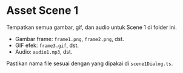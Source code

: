 # Asset Scene 1

Tempatkan semua gambar, gif, dan audio untuk Scene 1 di folder ini.

- Gambar frame: `frame1.png`, `frame2.png`, dst.
- GIF efek: `frame3.gif`, dst.
- Audio: `audio1.mp3`, dst.

Pastikan nama file sesuai dengan yang dipakai di `scene1Dialog.ts`. 